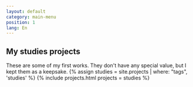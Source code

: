 ```yaml
---
layout: default
category: main-menu
position: 1
lang: En
---
```


## My studies projects
These are some of my first works. They don't have any special value, but I kept them as a keepsake.
{% assign studies = site.projects | where: "tags", 'studies' %}
{% include projects.html projects = studies %}

